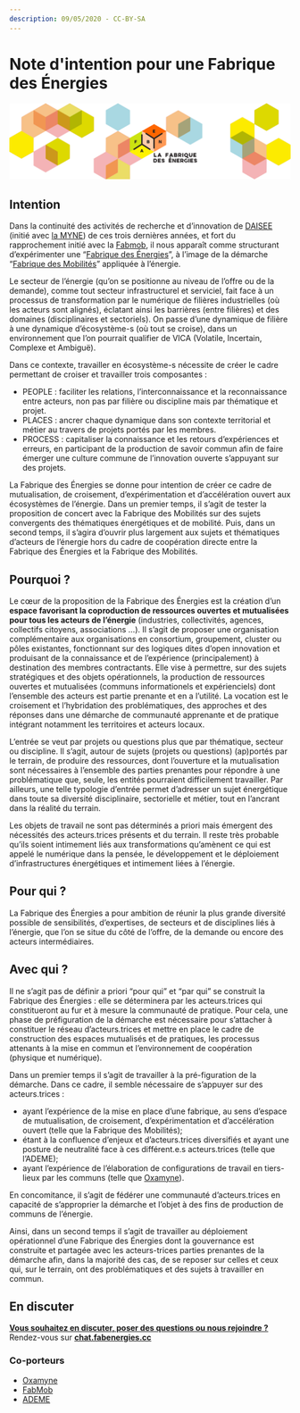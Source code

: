 ```yaml
---
description: 09/05/2020 - CC-BY-SA
---
```


# Note d'intention pour une Fabrique des Énergies

![](.gitbook/assets/bandeau_fabrique-des-energies.png)

## Intention

Dans la continuité des activités de recherche et d’innovation de [DAISEE](http://daisee.org) \(initié avec [la MYNE](http://lamyne.org)\) de ces trois dernières années, et fort du rapprochement initié avec la [Fab](http://lafabriquedesmobilites.fr/)[mob](http://lafabriquedesmobilites.fr/), il nous apparaît comme structurant d’expérimenter une “[Fabrique des Énergies](https://fabenergies.cc)”, à l’image de la démarche “[Fabrique des Mobilités](https://wiki.lafabriquedesmobilites.fr/wiki/Accueil)” appliquée à l’énergie.

Le secteur de l’énergie \(qu’on se positionne au niveau de l’offre ou de la demande\), comme tout secteur infrastructurel et serviciel, fait face à un processus de transformation par le numérique de filières industrielles \(où les acteurs sont alignés\), éclatant ainsi les barrières \(entre filières\) et des domaines \(disciplinaires et sectoriels\). On passe d’une dynamique de filière à une dynamique d’écosystème-s \(où tout se croise\), dans un environnement que l’on pourrait qualifier de VICA \(Volatile, Incertain, Complexe et Ambiguë\).

Dans ce contexte, travailler en écosystème-s nécessite de créer le cadre permettant de croiser et travailler trois composantes :

*  PEOPLE : faciliter les relations, l’interconnaissance et la reconnaissance entre acteurs, non pas par filière ou discipline mais par thématique et projet.
*  PLACES : ancrer chaque dynamique dans son contexte territorial et métier au travers de projets portés par les membres.
*  PROCESS : capitaliser la connaissance et les retours d’expériences et erreurs, en participant de la production de savoir commun afin de faire émerger une culture commune de l’innovation ouverte s’appuyant sur des projets.

La Fabrique des Énergies se donne pour intention de créer ce cadre de mutualisation, de croisement, d’expérimentation et d’accélération ouvert aux écosystèmes de l’énergie. Dans un premier temps, il s’agit de tester la proposition de concert avec la Fabrique des Mobilités sur des sujets convergents des thématiques énergétiques et de mobilité. Puis, dans un second temps, il s’agira d’ouvrir plus largement aux sujets et thématiques d’acteurs de l’énergie hors du cadre de coopération directe entre la Fabrique des Énergies et la Fabrique des Mobilités.

## Pourquoi ?

Le cœur de la proposition de la Fabrique des Énergies est la création d’un **espace favorisant la coproduction de ressources ouvertes et mutualisées pour tous les acteurs de l’énergie** \(industries, collectivités, agences, collectifs citoyens, associations …\). Il s’agit de proposer une organisation complémentaire aux organisations en consortium, groupement, cluster ou pôles existantes, fonctionnant sur des logiques dites d’open innovation et produisant de la connaissance et de l’expérience \(principalement\) à destination des membres contractants. Elle vise à permettre, sur des sujets stratégiques et des objets opérationnels, la production de ressources ouvertes et mutualisées \(communs informationels et expérienciels\) dont l’ensemble des acteurs est partie prenante et en a l’utilité. La vocation est le croisement et l’hybridation des problématiques, des approches et des réponses dans une démarche de communauté apprenante et de pratique intégrant notamment les territoires et acteurs locaux.

L’entrée se veut par projets ou questions plus que par thématique, secteur ou discipline. Il s’agit, autour de sujets \(projets ou questions\) \(ap\)portés par le terrain, de produire des ressources, dont l’ouverture et la mutualisation sont nécessaires à l’ensemble des parties prenantes pour répondre à une problématique que, seule, les entités pourraient difficilement travailler. Par ailleurs, une telle typologie d’entrée permet d’adresser un sujet énergétique dans toute sa diversité disciplinaire, sectorielle et métier, tout en l’ancrant dans la réalité du terrain.

Les objets de travail ne sont pas déterminés a priori mais émergent des nécessités des acteurs.trices présents et du terrain. Il reste très probable qu’ils soient intimement liés aux transformations qu’amènent ce qui est appelé le numérique dans la pensée, le développement et le déploiement d’infrastructures énergétiques et intimement liées à l’énergie.

## Pour qui ?

La Fabrique des Énergies a pour ambition de réunir la plus grande diversité possible de sensibilités, d’expertises, de secteurs et de disciplines liés à l’énergie, que l’on se situe du côté de l’offre, de la demande ou encore des acteurs intermédiaires.

## Avec qui ?

Il ne s’agit pas de définir a priori “pour qui” et “par qui” se construit la Fabrique des Énergies : elle se déterminera par les acteurs.trices qui constitueront au fur et à mesure la communauté de pratique. Pour cela, une phase de préfiguration de la démarche est nécessaire pour s’attacher à constituer le réseau d’acteurs.trices et mettre en place le cadre de construction des espaces mutualisés et de pratiques, les processus attenants à la mise en commun et l’environnement de coopération \(physique et numérique\).

Dans un premier temps il s’agit de travailler à la pré-figuration de la démarche. Dans ce cadre, il semble nécessaire de s’appuyer sur des acteurs.trices :

*  ayant l’expérience de la mise en place d’une fabrique, au sens d’espace de mutualisation, de croisement, d’expérimentation et d’accélération ouvert \(telle que la Fabrique des Mobilités\);
*  étant à la confluence d’enjeux et d’acteurs.trices diversifiés et ayant une posture de neutralité face à ces différent.e.s acteurs.trices \(telle que l’ADEME\);
*  ayant l’expérience de l’élaboration de configurations de travail en tiers-lieux par les communs \(telle que [Oxamyne](https://oxamyne.coop)\).

En concomitance, il s’agit de fédérer une communauté d’acteurs.trices en capacité de s’approprier la démarche et l’objet à des fins de production de communs de l’énergie.

Ainsi, dans un second temps il s’agit de travailler au déploiement opérationnel d’une Fabrique des Énergies dont la gouvernance est construite et partagée avec les acteurs-trices parties prenantes de la démarche afin, dans la majorité des cas, de se reposer sur celles et ceux qui, sur le terrain, ont des problématiques et des sujets à travailler en commun.

## En discuter

[**Vous souhaitez en discuter, poser des questions ou nous rejoindre ?**](https://chat.fabenergies.cc) Rendez-vous sur [**chat.fabenergies.cc**](https://chat.fabenergies.cc)

### Co-porteurs

*  [Oxamyne](https://oxamyne.org)
*  [FabMob](http://lafabriquedesmobilites.fr/)
*  [ADEME](http://ademe.fr)

